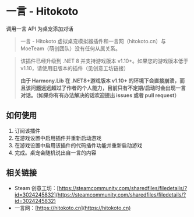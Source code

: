 ﻿# 一言 - Hitokoto

调用一言 API 为桌宠添加对话

> 一言 - Hitokoto 虚拟桌宠模拟器插件和一言网（hitokoto.cn）与 MoeTeam（萌创团队）没有任何从属关系。

> 该插件已经升级到 .NET 8 并支持游戏版本 v1.10+。如果您的游戏版本低于 v1.10，请使用旧版本的插件（见创意工坊链接）  
> 
> **由于 Harmony.Lib 在 .NET8+游戏版本 v1.10+ 的环境下会直接崩溃，而且该问题远远超过了作者的个人能力，目前只有不定期/启动时会出现一言对话。（如果你有有办法解决的话欢迎提出 issues 或者 pull request）**

## 如何使用
1. 订阅该插件
2. 在游戏设置中启用插件并重新启动游戏
3. 在游戏设置中启用该插件的代码插件功能并重新启动游戏
4. 完成。桌宠会随机说出自一言的内容

## 相关链接
- Steam 创意工坊：[https://steamcommunity.com/sharedfiles/filedetails/?id=3024245832](https://steamcommunity.com/sharedfiles/filedetails/?id=3024245832)
- 一言网：[https://hitokoto.cn](https://hitokoto.cn)